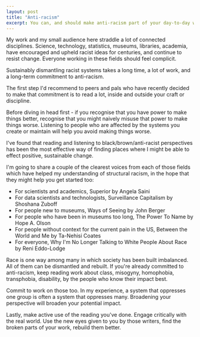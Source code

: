 ```yaml
---
layout: post
title: "Anti-racism"
excerpt: You can, and should make anti-racism part of your day-to-day work
---
```


My work and my small audience here straddle a lot of connected disciplines. Science, technology, statistics, museums, libraries, academia, have encouraged and upheld racist ideas for centuries, and continue to resist change. Everyone working in these fields should feel complicit.

Sustainably dismantling racist systems takes a long time, a lot of work, and a long-term commitment to anti-racism. 

The first step I'd recommend to peers and pals who have recently decided to make that commitment is to read a lot, inside and outside your craft or discipline.

Before diving in head first - if you recognise that you have power to make things better, recognise that you might naively misuse that power to make things worse. Listening to people who are affected by the systems you create or maintain will help you avoid making things worse.

I've found that reading and listening to black/brown/anti-racist perspectives has been the most effective way of finding places where I might be able to effect positive, sustainable change.

I'm going to share a couple of the clearest voices from each of those fields which have helped my understanding of structural racism, in the hope that they might help you get started too:

- For scientists and academics, Superior by Angela Saini
- For data scientists and technologists, Surveillance Capitalism by Shoshana Zuboff
- For people new to museums, Ways of Seeing by John Berger
- For people who have been in museums too long, The Power To Name by Hope A. Olson
- For people without context for the current pain in the US, Between the World and Me by Ta-Nehisi Coates
- For everyone, Why I'm No Longer Talking to White People About Race by Reni Eddo-Lodge

Race is one way among many in which society has been built imbalanced. All of them can be dismantled and rebuilt. If you're already committed to anti-racism, keep reading work about class, misogyny, homophobia, transphobia, disability, by the people who know their impact best.

Commit to work on those too. In my experience, a system that oppresses one group is often a system that oppresses many. Broadening your perspective will broaden your potential impact.

Lastly, make active use of the reading you've done. Engage critically with the real world. Use the new eyes given to you by those writers, find the broken parts of your work, rebuild them better.
